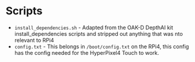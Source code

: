# Scripts

 - `install_dependencies.sh` - Adapted from the OAK-D DepthAI kit install_dependencies scripts and stripped out anything that was nto relevant to RPi4
 - `config.txt` - This belongs in `/boot/config.txt` on the RPi4, this config has the config needed for the HyperPixel4 Touch to work.
